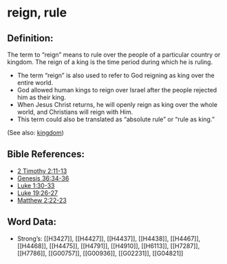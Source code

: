 # reign, rule

## Definition:

The term to “reign” means to rule over the people of a particular country or kingdom. The reign of a king is the time period during which he is ruling.

* The term “reign” is also used to refer to God reigning as king over the entire world.
* God allowed human kings to reign over Israel after the people rejected him as their king.
* When Jesus Christ returns, he will openly reign as king over the whole world, and Christians will reign with Him.
* This term could also be translated as “absolute rule” or “rule as king.”

(See also: [kingdom](../other/kingdom.md))

## Bible References:

* [2 Timothy 2:11-13](rc://en/tn/help/2ti/02/11)
* [Genesis 36:34-36](rc://en/tn/help/gen/36/34)
* [Luke 1:30-33](rc://en/tn/help/luk/01/30)
* [Luke 19:26-27](rc://en/tn/help/luk/19/26)
* [Matthew 2:22-23](rc://en/tn/help/mat/02/22)

## Word Data:

* Strong’s: [[H3427]], [[H4427]], [[H4437]], [[H4438]], [[H4467]], [[H4468]], [[H4475]], [[H4791]], [[H4910]], [[H6113]], [[H7287]], [[H7786]], [[G00757]], [[G00936]], [[G02231]], [[G04821]]
